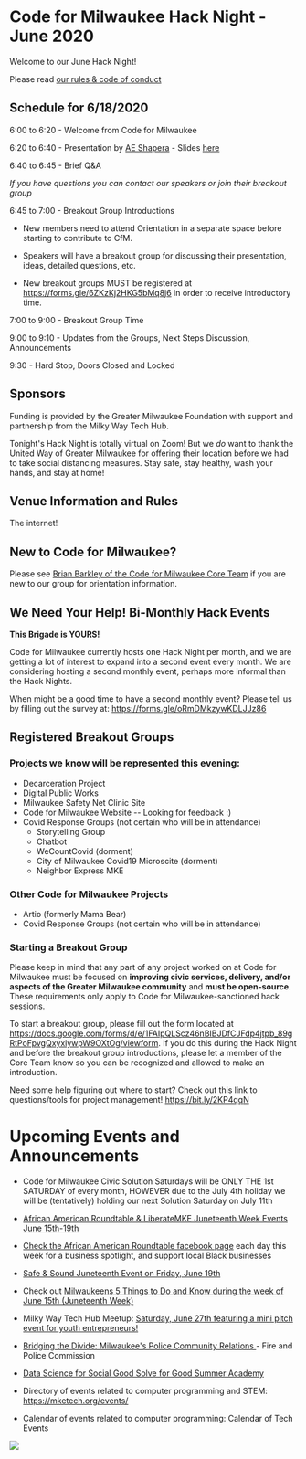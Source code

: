 # Code for Milwaukee Hack Night - June 2020

Welcome to our June Hack Night!

Please read [our rules & code of conduct](https://github.com/codeformilwaukee/hack-night-digital-programs#rules-code-of-conduct-etc)

## Schedule for 6/18/2020

6:00 to 6:20 - Welcome from Code for Milwaukee

6:20 to 6:40 - Presentation by [AE Shapera](https://www.linkedin.com/in/phoole/)
    - Slides [here](<>)

6:40 to 6:45 - Brief Q&A

*If you have questions you can contact our speakers or join their breakout group*

6:45 to 7:00 - Breakout Group Introductions

- New members need to attend Orientation in a separate space before starting to contribute to CfM.

- Speakers will have a breakout group for discussing their presentation, ideas, detailed questions, etc.

- New breakout groups MUST be registered at https://forms.gle/6ZKzKj2HKG5bMq8j6 in order to receive introductory time.

7:00 to 9:00 - Breakout Group Time

9:00 to 9:10 - Updates from the Groups, Next Steps Discussion, Announcements

9:30 - Hard Stop, Doors Closed and Locked

## Sponsors

Funding is provided by the Greater Milwaukee Foundation with support and partnership from the Milky Way Tech Hub.

Tonight's Hack Night is totally virtual on Zoom! But we _do_ want to thank the United Way of Greater Milwaukee for offering their location before we had to take social distancing measures. Stay safe, stay healthy, wash your hands, and stay at home!


## Venue Information and Rules

The internet! 

## New to Code for Milwaukee?

Please see [Brian Barkley of the Code for Milwaukee Core Team](https://codeformilwaukee.org/join-us) if you are new to our group for orientation information.

## We Need Your Help! Bi-Monthly Hack Events

**This Brigade is YOURS!**

Code for Milwaukee currently hosts one Hack Night per month, and we are getting a lot of interest to expand into a second event every month. We are considering hosting a second monthly event, perhaps more informal than the Hack Nights.

When might be a good time to have a second monthly event? Please tell us by filling out the survey at: https://forms.gle/oRmDMkzywKDLJJz86

## Registered Breakout Groups

### Projects we know will be represented this evening:

- Decarceration Project
- Digital Public Works
- Milwaukee Safety Net Clinic Site
- Code for Milwaukee Website -- Looking for feedback :)
- Covid Response Groups (not certain who will be in attendance)
    - Storytelling Group
    - Chatbot
    - WeCountCovid (dorment)
    - City of Milwaukee Covid19 Microscite (dorment)
    - Neighbor Express MKE

### Other Code for Milwaukee Projects
- Artio (formerly Mama Bear)
- Covid Response Groups (not certain who will be in attendance)
### Starting a Breakout Group

Please keep in mind that any part of any project worked on at Code for Milwaukee must be focused on **improving civic services, delivery, and/or aspects of the Greater Milwaukee community** and **must be open-source**. These requirements only apply to Code for Milwaukee-sanctioned hack sessions.

To start a breakout group, please fill out the form located at https://docs.google.com/forms/d/e/1FAIpQLScz46nBIBJDfCJFdp4jtpb_89gRtPoFpvgQxyxlywpW9OXtOg/viewform. If you do this during the Hack Night and before the breakout group introductions, please let a member of the Core Team know so you can be recognized and allowed to make an introduction.

Need some help figuring out where to start? Check out this link to questions/tools for project management! https://bit.ly/2KP4qqN

# Upcoming Events and Announcements

- Code for Milwaukee Civic Solution Saturdays will be ONLY THE 1st SATURDAY of every month, HOWEVER due to the July 4th holiday we will be (tentatively) holding our next Solution Saturday on July 11th
- [African American Roundtable & LiberateMKE Juneteenth Week Events June 15th-19th](https://www.facebook.com/AfricanAmericanCivicEngagementRoundtable/photos/a.415831678488201/4106459186092080/?type=3&theater)
- [Check the African American Roundtable facebook page](https://www.facebook.com/AfricanAmericanCivicEngagementRoundtable/?__xts__[0]=68.ARClagu_CA0cY4A9zQhav8VoBFRCQfLxztzLtvvA7cQdSNNWVOixdW-kieYci4TuM8PbVIRpgT2COfMy8L1QzJBdYRCitdgjY9nRg2G4lLzeiXgd2sQIPy4H3MGH8rPiGObEnIf3qo6BtXLCD_CbkTZyxZ29IahL3pk2oPVLVM1o9s3bWK2vjaipiGpcBQMlPVkwmXVZD2NxKslGBi2Zqoy0WTohikAUMmLdBKXI-f0Tv7BP3pWZNJVPc1ql1L8z7pQMghwIPLhNASNgoFlPgECOnUWTEyf4nHD1UUhOBhCYJGNQGfaJfDJjZMCPtSnm9NxdVCgyQTHBcXBJlOadeA1eHEUv-efn28O-6-4jBAhcpdxZXR4AShhJA6XSZNiYdj2rHGZgiUaT78WQfM_Qj2jCAU5OTg5zL0-8Ghw1bYTAuqZX91mWJMF_WHqbAF5B9Z2wG-pUjVjFJTbpH0_I2rdX93KxSNv8kzcXPslk6LzXabtKzNekLA) each day this week for a business spotlight, and support local Black businesses
- [Safe & Sound Juneteenth Event on Friday, June 19th](https://www.facebook.com/events/660009597912917/)
- Check out [Milwaukeens 5 Things to Do and Know during the week of June 15th (Juneteenth Week)](https://milwaukeenns.org/2020/06/15/5-things-to-do-and-know-the-week-of-june-15-in-milwaukee/)
- Milky Way Tech Hub Meetup: [Saturday, June 27th featuring a mini pitch event for youth entrepreneurs! ](https://www.eventbrite.com/e/milky-way-tech-hub-student-virtual-pitch-event-tickets-109752978112)
- [Bridging the Divide: Milwaukee's Police Community Relations ](https://www.facebook.com/events/279125836563158/) - Fire and Police Commission
- [Data Science for Social Good Solve for Good Summer Academy ](https://www.bigmarker.com/dssg/Solve-Summer-Academy-Webinar-1-An-Overview-of-Solve-for-Good3-2020-06-18-01-00-pm?show_live_page=true&utm_source=DSSG+list&utm_campaign=9b4a52f291-EMAIL_CAMPAIGN_2020_06_15_07_30&utm_medium=email&utm_term=0_6053f5e6e3-9b4a52f291-293158337)

- Directory of events related to computer programming and STEM: https://mketech.org/events/
- Calendar of events related to computer programming: Calendar of Tech Events

[![](assets/blue-cfm-logo.png)](https://codeformilwaukee.org/)
